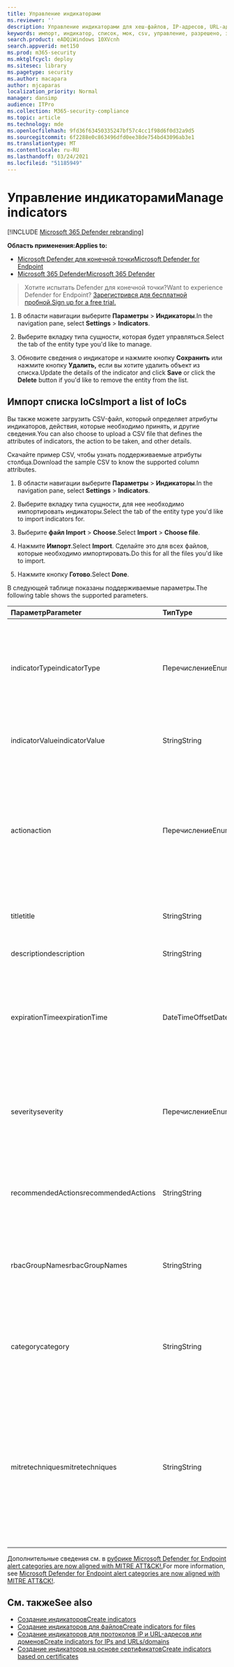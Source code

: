 ```yaml
---
title: Управление индикаторами
ms.reviewer: ''
description: Управление индикаторами для хеш-файлов, IP-адресов, URL-адресов или доменов, определяющих обнаружение, предотвращение и исключение сущностями.
keywords: импорт, индикатор, список, мок, csv, управление, разрешено, заблокировано, блок, чистый, вредоносный, файл hash, IP-адрес, URL-адреса, домен
search.product: eADQiWindows 10XVcnh
search.appverid: met150
ms.prod: m365-security
ms.mktglfcycl: deploy
ms.sitesec: library
ms.pagetype: security
ms.author: macapara
author: mjcaparas
localization_priority: Normal
manager: dansimp
audience: ITPro
ms.collection: M365-security-compliance
ms.topic: article
ms.technology: mde
ms.openlocfilehash: 9fd36f63450335247bf57c4cc1f98d6f0d32a9d5
ms.sourcegitcommit: 6f2288e0c863496dfd0ee38de754bd43096ab3e1
ms.translationtype: MT
ms.contentlocale: ru-RU
ms.lasthandoff: 03/24/2021
ms.locfileid: "51185949"
---
```

# <a name="manage-indicators"></a><span data-ttu-id="52070-104">Управление индикаторами</span><span class="sxs-lookup"><span data-stu-id="52070-104">Manage indicators</span></span>

[!INCLUDE [Microsoft 365 Defender rebranding](../../includes/microsoft-defender.md)]


<span data-ttu-id="52070-105">**Область применения:**</span><span class="sxs-lookup"><span data-stu-id="52070-105">**Applies to:**</span></span>
- [<span data-ttu-id="52070-106">Microsoft Defender для конечной точки</span><span class="sxs-lookup"><span data-stu-id="52070-106">Microsoft Defender for Endpoint</span></span>](https://go.microsoft.com/fwlink/p/?linkid=2154037)
- [<span data-ttu-id="52070-107">Microsoft 365 Defender</span><span class="sxs-lookup"><span data-stu-id="52070-107">Microsoft 365 Defender</span></span>](https://go.microsoft.com/fwlink/?linkid=2118804)


><span data-ttu-id="52070-108">Хотите испытать Defender для конечной точки?</span><span class="sxs-lookup"><span data-stu-id="52070-108">Want to experience Defender for Endpoint?</span></span> [<span data-ttu-id="52070-109">Зарегистрився для бесплатной пробной.</span><span class="sxs-lookup"><span data-stu-id="52070-109">Sign up for a free trial.</span></span>](https://www.microsoft.com/en-us/WindowsForBusiness/windows-atp?ocid=docs-wdatp-automationexclusionlist-abovefoldlink)


1. <span data-ttu-id="52070-110">В области навигации выберите **Параметры**  >  **Индикаторы**.</span><span class="sxs-lookup"><span data-stu-id="52070-110">In the navigation pane, select **Settings** > **Indicators**.</span></span>

2. <span data-ttu-id="52070-111">Выберите вкладку типа сущности, которая будет управляться.</span><span class="sxs-lookup"><span data-stu-id="52070-111">Select the tab of the entity type you'd like to manage.</span></span>  

3. <span data-ttu-id="52070-112">Обновите сведения о индикаторе и нажмите кнопку **Сохранить** или нажмите кнопку **Удалить,** если вы хотите удалить объект из списка.</span><span class="sxs-lookup"><span data-stu-id="52070-112">Update the details of the indicator and click **Save** or click the **Delete** button if you'd like to remove the entity from the list.</span></span>

## <a name="import-a-list-of-iocs"></a><span data-ttu-id="52070-113">Импорт списка IoCs</span><span class="sxs-lookup"><span data-stu-id="52070-113">Import a list of IoCs</span></span>

<span data-ttu-id="52070-114">Вы также можете загрузить CSV-файл, который определяет атрибуты индикаторов, действия, которые необходимо принять, и другие сведения.</span><span class="sxs-lookup"><span data-stu-id="52070-114">You can also choose to upload a CSV file that defines the attributes of indicators, the action to be taken, and other details.</span></span>

<span data-ttu-id="52070-115">Скачайте пример CSV, чтобы узнать поддерживаемые атрибуты столбца.</span><span class="sxs-lookup"><span data-stu-id="52070-115">Download the sample CSV to know the supported column attributes.</span></span>

1. <span data-ttu-id="52070-116">В области навигации выберите **Параметры**  >  **Индикаторы**.</span><span class="sxs-lookup"><span data-stu-id="52070-116">In the navigation pane, select **Settings** > **Indicators**.</span></span>

2. <span data-ttu-id="52070-117">Выберите вкладку типа сущности, для нее необходимо импортировать индикаторы.</span><span class="sxs-lookup"><span data-stu-id="52070-117">Select the tab of the entity type you'd like to import indicators for.</span></span>

3. <span data-ttu-id="52070-118">Выберите **файл Import**  >  **Choose**.</span><span class="sxs-lookup"><span data-stu-id="52070-118">Select **Import** > **Choose file**.</span></span> 

4. <span data-ttu-id="52070-119">Нажмите **Импорт**.</span><span class="sxs-lookup"><span data-stu-id="52070-119">Select **Import**.</span></span> <span data-ttu-id="52070-120">Сделайте это для всех файлов, которые необходимо импортировать.</span><span class="sxs-lookup"><span data-stu-id="52070-120">Do this for all the files you'd like to import.</span></span> 

5. <span data-ttu-id="52070-121">Нажмите кнопку **Готово**.</span><span class="sxs-lookup"><span data-stu-id="52070-121">Select **Done**.</span></span>

<span data-ttu-id="52070-122">В следующей таблице показаны поддерживаемые параметры.</span><span class="sxs-lookup"><span data-stu-id="52070-122">The following table shows the supported parameters.</span></span>

<span data-ttu-id="52070-123">Параметр</span><span class="sxs-lookup"><span data-stu-id="52070-123">Parameter</span></span> | <span data-ttu-id="52070-124">Тип</span><span class="sxs-lookup"><span data-stu-id="52070-124">Type</span></span>    |   <span data-ttu-id="52070-125">Описание</span><span class="sxs-lookup"><span data-stu-id="52070-125">Description</span></span>
:---|:---|:---
<span data-ttu-id="52070-126">indicatorType</span><span class="sxs-lookup"><span data-stu-id="52070-126">indicatorType</span></span> | <span data-ttu-id="52070-127">Перечисление</span><span class="sxs-lookup"><span data-stu-id="52070-127">Enum</span></span> | <span data-ttu-id="52070-128">Тип индикатора.</span><span class="sxs-lookup"><span data-stu-id="52070-128">Type of the indicator.</span></span> <span data-ttu-id="52070-129">Возможные значения: "FileSha1", "FileSha256", "IpAddress", "DomainName" и "URL".</span><span class="sxs-lookup"><span data-stu-id="52070-129">Possible values are: "FileSha1", "FileSha256", "IpAddress", "DomainName" and "Url".</span></span> <span data-ttu-id="52070-130">**Required**</span><span class="sxs-lookup"><span data-stu-id="52070-130">**Required**</span></span>
<span data-ttu-id="52070-131">indicatorValue</span><span class="sxs-lookup"><span data-stu-id="52070-131">indicatorValue</span></span> | <span data-ttu-id="52070-132">String</span><span class="sxs-lookup"><span data-stu-id="52070-132">String</span></span> | <span data-ttu-id="52070-133">Удостоверение сущности [индикатора.](ti-indicator.md)</span><span class="sxs-lookup"><span data-stu-id="52070-133">Identity of the [Indicator](ti-indicator.md) entity.</span></span> <span data-ttu-id="52070-134">**Required**</span><span class="sxs-lookup"><span data-stu-id="52070-134">**Required**</span></span>
<span data-ttu-id="52070-135">action</span><span class="sxs-lookup"><span data-stu-id="52070-135">action</span></span> | <span data-ttu-id="52070-136">Перечисление</span><span class="sxs-lookup"><span data-stu-id="52070-136">Enum</span></span> | <span data-ttu-id="52070-137">Действие, которое будет принято, если индикатор будет обнаружен в организации.</span><span class="sxs-lookup"><span data-stu-id="52070-137">The action that will be taken if the indicator will be discovered in the organization.</span></span> <span data-ttu-id="52070-138">Возможные значения: "Alert", "AlertAndBlock" и "Allowed".</span><span class="sxs-lookup"><span data-stu-id="52070-138">Possible values are: "Alert", "AlertAndBlock", and "Allowed".</span></span> <span data-ttu-id="52070-139">**Required**</span><span class="sxs-lookup"><span data-stu-id="52070-139">**Required**</span></span>
<span data-ttu-id="52070-140">title</span><span class="sxs-lookup"><span data-stu-id="52070-140">title</span></span> | <span data-ttu-id="52070-141">String</span><span class="sxs-lookup"><span data-stu-id="52070-141">String</span></span> | <span data-ttu-id="52070-142">Название оповещений индикатора.</span><span class="sxs-lookup"><span data-stu-id="52070-142">Indicator alert title.</span></span> <span data-ttu-id="52070-143">**Required**</span><span class="sxs-lookup"><span data-stu-id="52070-143">**Required**</span></span>
<span data-ttu-id="52070-144">description</span><span class="sxs-lookup"><span data-stu-id="52070-144">description</span></span> | <span data-ttu-id="52070-145">String</span><span class="sxs-lookup"><span data-stu-id="52070-145">String</span></span> |  <span data-ttu-id="52070-146">Описание индикатора.</span><span class="sxs-lookup"><span data-stu-id="52070-146">Description of the indicator.</span></span> <span data-ttu-id="52070-147">**Required**</span><span class="sxs-lookup"><span data-stu-id="52070-147">**Required**</span></span>
<span data-ttu-id="52070-148">expirationTime</span><span class="sxs-lookup"><span data-stu-id="52070-148">expirationTime</span></span> | <span data-ttu-id="52070-149">DateTimeOffset</span><span class="sxs-lookup"><span data-stu-id="52070-149">DateTimeOffset</span></span> | <span data-ttu-id="52070-150">Срок действия индикатора в следующем формате YYYY-MM-DDTHH:MM:SS.0Z.</span><span class="sxs-lookup"><span data-stu-id="52070-150">The expiration time of the indicator in the following format YYYY-MM-DDTHH:MM:SS.0Z.</span></span> <span data-ttu-id="52070-151">**Необязательное**</span><span class="sxs-lookup"><span data-stu-id="52070-151">**Optional**</span></span>
<span data-ttu-id="52070-152">severity</span><span class="sxs-lookup"><span data-stu-id="52070-152">severity</span></span> | <span data-ttu-id="52070-153">Перечисление</span><span class="sxs-lookup"><span data-stu-id="52070-153">Enum</span></span> | <span data-ttu-id="52070-154">Серьезность индикатора.</span><span class="sxs-lookup"><span data-stu-id="52070-154">The severity of the indicator.</span></span> <span data-ttu-id="52070-155">Возможные значения: "Информационная", "Низкая", "Средняя" и "Высокая".</span><span class="sxs-lookup"><span data-stu-id="52070-155">Possible values are: "Informational", "Low", "Medium" and "High".</span></span> <span data-ttu-id="52070-156">**Необязательное**</span><span class="sxs-lookup"><span data-stu-id="52070-156">**Optional**</span></span>
<span data-ttu-id="52070-157">recommendedActions</span><span class="sxs-lookup"><span data-stu-id="52070-157">recommendedActions</span></span> | <span data-ttu-id="52070-158">String</span><span class="sxs-lookup"><span data-stu-id="52070-158">String</span></span> | <span data-ttu-id="52070-159">Предупреждение индикатора TI рекомендуемые действия.</span><span class="sxs-lookup"><span data-stu-id="52070-159">TI indicator alert recommended actions.</span></span> <span data-ttu-id="52070-160">**Необязательное**</span><span class="sxs-lookup"><span data-stu-id="52070-160">**Optional**</span></span>
<span data-ttu-id="52070-161">rbacGroupNames</span><span class="sxs-lookup"><span data-stu-id="52070-161">rbacGroupNames</span></span> | <span data-ttu-id="52070-162">String</span><span class="sxs-lookup"><span data-stu-id="52070-162">String</span></span> | <span data-ttu-id="52070-163">Разделенный запятой список имен групп RBAC, к который будет применен индикатор.</span><span class="sxs-lookup"><span data-stu-id="52070-163">Comma-separated list of RBAC group names the indicator would be applied to.</span></span> <span data-ttu-id="52070-164">**Необязательное**</span><span class="sxs-lookup"><span data-stu-id="52070-164">**Optional**</span></span>
<span data-ttu-id="52070-165">category</span><span class="sxs-lookup"><span data-stu-id="52070-165">category</span></span> | <span data-ttu-id="52070-166">String</span><span class="sxs-lookup"><span data-stu-id="52070-166">String</span></span> | <span data-ttu-id="52070-167">Категория оповещения.</span><span class="sxs-lookup"><span data-stu-id="52070-167">Category of the alert.</span></span> <span data-ttu-id="52070-168">Примеры: выполнение и доступ к учетным данным.</span><span class="sxs-lookup"><span data-stu-id="52070-168">Examples include: Execution and credential access.</span></span> <span data-ttu-id="52070-169">**Необязательное**</span><span class="sxs-lookup"><span data-stu-id="52070-169">**Optional**</span></span>
<span data-ttu-id="52070-170">mitretechniques</span><span class="sxs-lookup"><span data-stu-id="52070-170">mitretechniques</span></span>| <span data-ttu-id="52070-171">String</span><span class="sxs-lookup"><span data-stu-id="52070-171">String</span></span> | <span data-ttu-id="52070-172">Методы MITRE code/id (разделенная запятая).</span><span class="sxs-lookup"><span data-stu-id="52070-172">MITRE techniques code/id (comma separated).</span></span> <span data-ttu-id="52070-173">Дополнительные сведения см. [в Enterprise тактике.](https://attack.mitre.org/tactics/enterprise/)</span><span class="sxs-lookup"><span data-stu-id="52070-173">For more information, see [Enterprise tactics](https://attack.mitre.org/tactics/enterprise/).</span></span> <span data-ttu-id="52070-174">**Необязательный** Рекомендуется добавлять значение в категории при приеме MITRE.</span><span class="sxs-lookup"><span data-stu-id="52070-174">**Optional** It is recommended to add a value in category when a MITRE technique.</span></span>

<span data-ttu-id="52070-175">Дополнительные сведения см. в [рубрике Microsoft Defender for Endpoint alert categories are now aligned with MITRE ATT&CK!.](https://techcommunity.microsoft.com/t5/microsoft-defender-for-endpoint/microsoft-defender-atp-alert-categories-are-now-aligned-with/ba-p/732748)</span><span class="sxs-lookup"><span data-stu-id="52070-175">For more information, see [Microsoft Defender for Endpoint alert categories are now aligned with MITRE ATT&CK!](https://techcommunity.microsoft.com/t5/microsoft-defender-for-endpoint/microsoft-defender-atp-alert-categories-are-now-aligned-with/ba-p/732748).</span></span>


## <a name="see-also"></a><span data-ttu-id="52070-176">См. также</span><span class="sxs-lookup"><span data-stu-id="52070-176">See also</span></span>
- [<span data-ttu-id="52070-177">Создание индикаторов</span><span class="sxs-lookup"><span data-stu-id="52070-177">Create indicators</span></span>](manage-indicators.md)
- [<span data-ttu-id="52070-178">Создание индикаторов для файлов</span><span class="sxs-lookup"><span data-stu-id="52070-178">Create indicators for files</span></span>](indicator-file.md)
- [<span data-ttu-id="52070-179">Создание индикаторов для протоколов IP и URL-адресов или доменов</span><span class="sxs-lookup"><span data-stu-id="52070-179">Create indicators for IPs and URLs/domains</span></span>](indicator-ip-domain.md)
- [<span data-ttu-id="52070-180">Создание индикаторов на основе сертификатов</span><span class="sxs-lookup"><span data-stu-id="52070-180">Create indicators based on certificates</span></span>](indicator-certificates.md)
